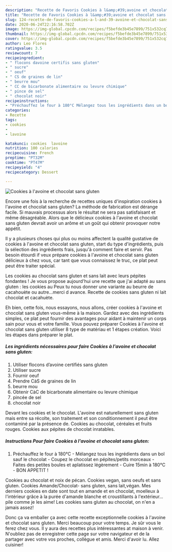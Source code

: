 ```yaml
---
description: "Recette de Favoris Cookies à l&amp;#39;avoine et chocolat sans gluten"
title: "Recette de Favoris Cookies à l&amp;#39;avoine et chocolat sans gluten"
slug: 124-recette-de-favoris-cookies-a-l-and-39-avoine-et-chocolat-sans-gluten
date: 2020-06-24T22:16:58.702Z
image: https://img-global.cpcdn.com/recipes/f5befde3b45e7899/751x532cq70/cookies-a-lavoine-et-chocolat-sans-gluten-photo-principale-de-la-recette.jpg
thumbnail: https://img-global.cpcdn.com/recipes/f5befde3b45e7899/751x532cq70/cookies-a-lavoine-et-chocolat-sans-gluten-photo-principale-de-la-recette.jpg
cover: https://img-global.cpcdn.com/recipes/f5befde3b45e7899/751x532cq70/cookies-a-lavoine-et-chocolat-sans-gluten-photo-principale-de-la-recette.jpg
author: Leo Flores
ratingvalue: 3.5
reviewcount: 7
recipeingredient:
- " flocons davoine certifis sans gluten"
- " sucre"
- " oeuf"
- " CS de graines de lin"
- " beurre mou"
- " CC de bicarbonate alimentaire ou levure chimique"
- " pince de sel"
- " chocolat noir"
recipeinstructions:
- "Préchauffez le four à 180°C Mélangez tous les ingrédients dans un bol sauf le chocolat Coupez le chocolat en pépites/petits morceaux Faites des petites boules et aplatissez légèrement Cuire 15min à 180°C BON APPETIT !"
categories:
- Recette
tags:
- cookies
- 
- lavoine

katakunci: cookies  lavoine 
nutrition: 100 calories
recipecuisine: French
preptime: "PT32M"
cooktime: "PT47M"
recipeyield: "4"
recipecategory: Dessert

---
```



![Cookies à l&#39;avoine et chocolat sans gluten](https://img-global.cpcdn.com/recipes/f5befde3b45e7899/751x532cq70/cookies-a-lavoine-et-chocolat-sans-gluten-photo-principale-de-la-recette.jpg)

Encore une fois à la recherche de recettes uniques d'inspiration cookies à l&#39;avoine et chocolat sans gluten? La méthode de fabrication est dérange facile. Si mauvais processus alors le résultat ne sera pas satisfaisant et même désagréable. Alors que le délicieux cookies à l&#39;avoine et chocolat sans gluten devrait avoir un arôme et un goût qui obtenir provoquer notre appétit.

Il y a plusieurs choses qui plus ou moins affectent la qualité gustative de cookies à l&#39;avoine et chocolat sans gluten, start du type d'ingrédients, puis la sélection des ingrédients frais, jusqu'à comment faire et servir. Pas besoin étourdi if veux prépare cookies à l&#39;avoine et chocolat sans gluten délicieux à chez vous, car tant que vous connaissez le truc, ce plat peut peut être traiter spécial.

Les cookies au chocolat sans gluten et sans lait avec leurs pépites fondantes ! Je vous propose aujourd&#39;hui une recette que j&#39;ai adapté au sans gluten : les cookies au Peux tu nous donner une variante au beurre de cacahouète ou autre…merci d avance. Recette de cookies sans gluten ni lait chocolat et cacahuète.


Eh bien, cette fois, nous essayons, nous allons, créer cookies à l&#39;avoine et chocolat sans gluten vous-même à la maison. Gardez avec des ingrédients simples, ce plat peut fournir des avantages pour aidant à maintenir un corps sain pour vous et votre famille. Vous pouvez préparer Cookies à l&#39;avoine et chocolat sans gluten utiliser 8 type de matériau et 1 étapes création. Voici les étapes dans préparer le plat.

<!--inarticleads1-->

##### Les ingrédients nécessaires pour faire Cookies à l&#39;avoine et chocolat sans gluten:

1. Utiliser  flocons d’avoine certifiés sans gluten
1. Utiliser  sucre
1. Fournir  oeuf
1. Prendre  CàS de graines de lin
1.   beurre mou
1. Obtenir  CàC de bicarbonate alimentaire ou levure chimique
1.   pincée de sel
1.   chocolat noir


Devant les cookies et le chocolat. L&#39;avoine est naturellement sans gluten mais entre sa récolte, son traitement et son conditionnement il peut être contaminé par la présence de. Cookies au chocolat, céréales et fruits rouges. Cookies aux pépites de chocolat inratables. 

<!--inarticleads2-->

##### Instructions Pour faire Cookies à l&#39;avoine et chocolat sans gluten:

1. Préchauffez le four à 180°C - Mélangez tous les ingrédients dans un bol sauf le chocolat - Coupez le chocolat en pépites/petits morceaux - Faites des petites boules et aplatissez légèrement - Cuire 15min à 180°C - BON APPETIT !


Cookies au chocolat et noix de pécan. Cookies vegan, sans oeufs et sans gluten. Cookies Amande/Chocolat- sans gluten, sans lait,végan. Mes derniers cookies en date sont tout en amande et en chocolat, moelleux à l&#39;intérieur grâce à la purée d&#39;amande blanche et croustillants à l&#39;extérieur…pile comme je les aime! Les cookies sans gluten au chocolat, on n&#39;en a jamais assez! 


Donc ça va emballer ça avec cette recette exceptionnelle cookies à l&#39;avoine et chocolat sans gluten. Merci beaucoup pour votre temps. Je sûr vous le ferez chez vous. Il y aura des recettes plus  intéressantes at maison à venir. N'oubliez pas de enregistrer cette page sur votre navigateur et de la partager avec votre vos proches, collègue et amis. Merci d'avoir lu. Allez cuisiner!
